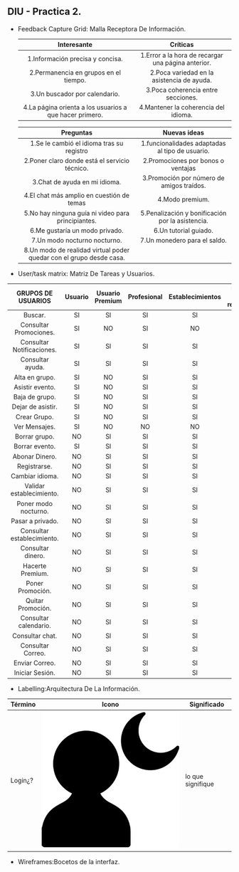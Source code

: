 ## DIU - Practica 2.

- Feedback Capture Grid: Malla Receptora De Información.

  | Interesante                                                          | Críticas                                          |
  | :------:                       | :------:        |
  | 1.Información precisa y concisa.                                     | 1.Error a la hora de recargar una página anterior.|       
  | 2.Permanencia en grupos en el tiempo.                                | 2.Poca variedad en la asistencia de ayuda.        |      
  | 3.Un buscador por calendario.                                        | 3.Poca coherencia entre secciones.                |
  | 4.La página orienta a los usuarios a que hacer primero.              | 4.Mantener la coherencia del idioma.              |

  | Preguntas                                                            | Nuevas ideas                                      |
  | :------:                                                             | :------:                                          |
  | 1.Se le cambió el idioma tras su registro                            | 1.funcionalidades adaptadas al tipo de usuario.   |
  | 2.Poner claro donde está el servicio técnico.                        | 2.Promociones por bonos o ventajas                |        
  | 3.Chat de ayuda en mi idioma.                                        | 3.Promoción por número de amigos traídos.         |
  | 4.El chat más amplio en cuestión de temas                            | 4.Modo premium.                                   |
  | 5.No hay ninguna guía ni video para principiantes.                   | 5.Penalización y bonificación por la asistencia.  |    
  | 6.Me gustaría un  modo privado.                                      | 6.Un tutorial guiado.                             |
  | 7.Un modo nocturno nocturno.                                         | 7.Un monedero para el saldo.                      |
  | 8.Un modo de realidad virtual  poder quedar con el grupo desde casa. |                                                   |


- User/task matrix​: Matriz De Tareas y Usuarios.

|GRUPOS DE USUARIOS              | Usuario         | Usuario Premium      | Profesional     | Establecimientos   | Usuarios no registrados  | Ranking  |
| :------:                       | :------:        | :------:             |  :------:       | :------:           |  :------:                | :------: |
| Buscar.                        | SI              |  SI                  |     SI          | SI                 | SI                       | SI       |
| Consultar Promociones.          | SI              |  NO                  |     SI          | NO                 | NO                       | NO       |
| Consultar Notificaciones.              | SI              |  SI                  |     SI          | SI                 | SI                       | NO       |
| Consultar ayuda.                        | SI              |  SI                  |     SI          | SI                 | SI                       | NO       |
| Alta en grupo.                        | SI              |  NO                  |     SI          | SI                 | SI                       | NO       |
| Asistir evento.                        | SI              |  NO                  |     SI          | SI                 | SI                       | NO       |
| Baja de grupo.                       | SI              |  NO                  |     SI          | SI                 | SI                       | NO       |
| Dejar de asistir.                        | SI              |  NO                  |     SI          | SI                 | SI                       | NO       |   
| Crear Grupo.                       | SI              |  NO                  |     SI          | SI                 | NO                       | NO       |  
| Ver Mensajes.                     | SI              |  NO                  |     NO          | NO                 | NO                       | NO       |
| Borrar grupo.              | NO              |  SI                  |     SI          | SI                 | SI                       | SI       |  
| Borrar evento.                       | SI              |  SI                  |     SI          | SI                 | SI                       | SI       |  
| Abonar Dinero.                 | NO              |  SI                  |     SI          | SI                 | SI                       | NO       |
| Registrarse.       | NO              |  SI                  |     SI          | SI                 | SI                       | NO       |
| Cambiar idioma.      | NO              |  SI                  |     SI          | SI                 | SI                       | NO       |
| Validar establecimiento.       | NO              |  SI                  |     SI          | SI                 | SI                       | NO       |
| Poner modo nocturno.      | NO              |  SI                  |     SI          | SI                 | SI                       | NO       |
| Pasar a privado.       | NO              |  SI                  |     SI          | SI                 | SI                       | NO       |
| Consultar establecimiento.      | NO              |  SI                  |     SI          | SI                 | SI                       | NO       |
| Consultar dinero.       | NO              |  SI                  |     SI          | SI                 | SI                       | NO       |
| Hacerte Premium.       | NO              |  SI                  |     SI          | SI                 | SI                       | NO       |
| Poner Promoción.       | NO              |  SI                  |     SI          | SI                 | SI                       | NO       |
| Quitar Promoción.       | NO              |  SI                  |     SI          | SI                 | SI                       | NO       |
| Consultar calendario.       | NO              |  SI                  |     SI          | SI                 | SI                       | NO       |
| Consultar chat.       | NO              |  SI                  |     SI          | SI                 | SI                       | NO       |
| Consultar Correo.      | NO              |  SI                  |     SI          | SI                 | SI                       | NO       |
| Enviar Correo.      | NO              |  SI                  |     SI          | SI                 | SI                       | NO       |
| Iniciar Sesión.      | NO              |  SI                  |     SI          | SI                 | SI                       | NO       |

- Labelling:Arquitectura De La Información.

Término | Icono | Significado
| ------------- | ------- | -------
  Login¿?  | ![Modo nocturno](img/nocturno.jpeg) | lo que signifique


- Wireframes:Bocetos de la interfaz.

